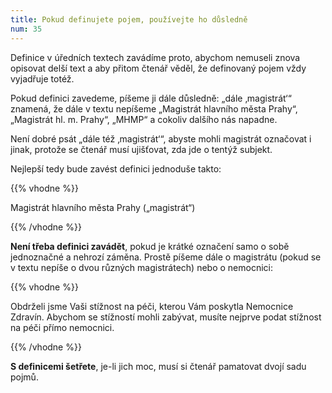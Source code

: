 ```yaml
---
title: Pokud definujete pojem, používejte ho důsledně
num: 35
---
```

Definice v úředních textech zavádíme proto, abychom nemuseli znova opisovat delší text a aby přitom čtenář věděl, že definovaný pojem vždy vyjadřuje totéž.

Pokud definici zavedeme, píšeme ji dále důsledně: „dále ‚magistrát‘“ znamená, že dále v textu nepíšeme „Magistrát hlavního města Prahy“, „Magistrát hl. m. Prahy“, „MHMP“ a cokoliv dalšího nás napadne.

Není dobré psát „dále též ‚magistrát‘“, abyste mohli magistrát označovat i jinak, protože se čtenář musí ujišťovat, zda jde o tentýž subjekt.

Nejlepší tedy bude zavést definici jednoduše takto:

{{% vhodne %}}

Magistrát hlavního města Prahy („magistrát“)

{{% /vhodne %}}

**Není třeba definici zavádět**, pokud je krátké označení samo o sobě jednoznačné a nehrozí záměna. Prostě píšeme dále o magistrátu (pokud se v textu nepíše o dvou různých magistrátech) nebo o nemocnici:

{{% vhodne %}}

Obdrželi jsme Vaši stížnost na péči, kterou Vám poskytla Nemocnice Zdravín. Abychom se stížností mohli zabývat, musíte nejprve podat stížnost na péči přímo nemocnici.

{{% /vhodne %}}

**S definicemi šetřete**, je-li jich moc, musí si čtenář pamatovat dvojí sadu pojmů.